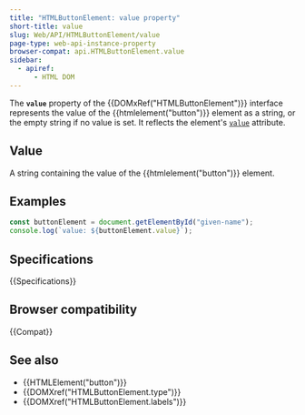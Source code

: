 ```yaml
---
title: "HTMLButtonElement: value property"
short-title: value
slug: Web/API/HTMLButtonElement/value
page-type: web-api-instance-property
browser-compat: api.HTMLButtonElement.value
sidebar:
  - apiref:
      - HTML DOM
---
```


The **`value`** property of the {{DOMxRef("HTMLButtonElement")}} interface represents the value of the {{htmlelement("button")}} element as a string, or the empty string if no value is set. It reflects the element's [`value`](/en-US/docs/Web/HTML/Reference/Elements/button#value) attribute.

## Value

A string containing the value of the {{htmlelement("button")}} element.

## Examples

```js
const buttonElement = document.getElementById("given-name");
console.log(`value: ${buttonElement.value}`);
```

## Specifications

{{Specifications}}

## Browser compatibility

{{Compat}}

## See also

- {{HTMLElement("button")}}
- {{DOMXref("HTMLButtonElement.type")}}
- {{DOMXref("HTMLButtonElement.labels")}}
